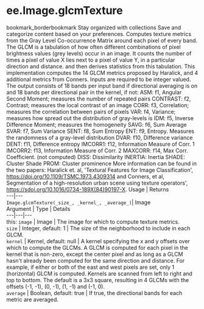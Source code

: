  
#  ee.Image.glcmTexture
bookmark_borderbookmark Stay organized with collections  Save and categorize content based on your preferences.
Computes texture metrics from the Gray Level Co-occurrence Matrix around each pixel of every band. The GLCM is a tabulation of how often different combinations of pixel brightness values (grey levels) occur in an image. It counts the number of times a pixel of value X lies next to a pixel of value Y, in a particular direction and distance. and then derives statistics from this tabulation.
This implementation computes the 14 GLCM metrics proposed by Haralick, and 4 additional metrics from Conners. Inputs are required to be integer valued.
The output consists of 18 bands per input band if directional averaging is on and 18 bands per directional pair in the kernel, if not:
ASM: f1, Angular Second Moment; measures the number of repeated pairs
CONTRAST: f2, Contrast; measures the local contrast of an image
CORR: f3, Correlation; measures the correlation between pairs of pixels
VAR: f4, Variance; measures how spread out the distribution of gray-levels is
IDM: f5, Inverse Difference Moment; measures the homogeneity
SAVG: f6, Sum Average
SVAR: f7, Sum Variance
SENT: f8, Sum Entropy
ENT: f9, Entropy. Measures the randomness of a gray-level distribution
DVAR: f10, Difference variance
DENT: f11, Difference entropy
IMCORR1: f12, Information Measure of Corr. 1
IMCORR2: f13, Information Measure of Corr. 2
MAXCORR: f14, Max Corr. Coefficient. (not computed)
DISS: Dissimilarity
INERTIA: Inertia
SHADE: Cluster Shade
PROM: Cluster prominence
More information can be found in the two papers: Haralick et. al, 'Textural Features for Image Classification', https://doi.org/10.1109/TSMC.1973.4309314 and Conners, et al, Segmentation of a high-resolution urban scene using texture operators', https://sdoi.org/10.1016/0734-189X(84)90197-X.
Usage | Returns  
---|---  
`Image.glcmTexture(_size_, _kernel_, _average_)`|  Image  
Argument | Type | Details  
---|---|---  
this: `image` | Image | The image for which to compute texture metrics.  
`size` | Integer, default: 1 | The size of the neighborhood to include in each GLCM.  
`kernel` | Kernel, default: null | A kernel specifying the x and y offsets over which to compute the GLCMs. A GLCM is computed for each pixel in the kernel that is non-zero, except the center pixel and as long as a GLCM hasn't already been computed for the same direction and distance. For example, if either or both of the east and west pixels are set, only 1 (horizontal) GLCM is computed. Kernels are scanned from left to right and top to bottom. The default is a 3x3 square, resulting in 4 GLCMs with the offsets (-1, -1), (0, -1), (1, -1) and (-1, 0).  
`average` | Boolean, default: true | If true, the directional bands for each metric are averaged.  
